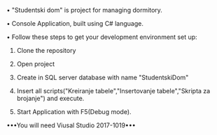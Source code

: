 • "Studentski dom" is project for managing dormitory.

• Console Application, built using C# language.


• Follow these steps to get your development environment set up:

1. Clone the repository

2. Open project

3. Create in SQL server database with name "StudentskiDom"

4. Insert all scripts("Kreiranje tabele","Insertovanje tabele","Skripta za brojanje") and execute.

5. Start Application with F5(Debug mode).


  •••You will need Viusal Studio 2017-1019•••
